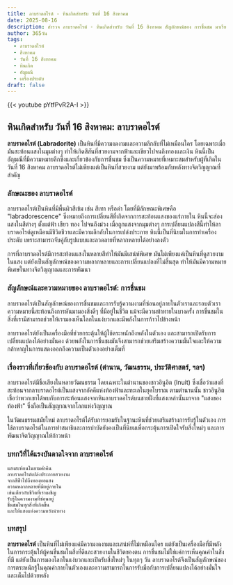 ```yaml
---
title: ลาบราดอไรต์ - หินเกิดสำหรับ วันที่ 16 สิงหาคม
date: 2025-08-16
description: สำรวจ ลาบราดอไรต์ - หินเกิดสำหรับ วันที่ 16 สิงหาคม สัญลักษณ์ของ การชื่นชม มาเรียนรู้ความหมายลึกซึ้งของหินพิเศษนี้
author: 365วัน
tags:
  - ลาบราดอไรต์
  - สิงหาคม
  - วันที่ 16 สิงหาคม
  - หินเกิด
  - อัญมณี
  - เครื่องประดับ
draft: false
---
```


{{< youtube pYtfPvR2A-I >}}


## หินเกิดสำหรับ วันที่ 16 สิงหาคม: ลาบราดอไรต์

**ลาบราดอไรต์ (Labradorite)** เป็นหินที่มีความงดงามและความลึกลับที่ไม่เหมือนใคร โดยเฉพาะเมื่อมันสะท้อนแสงในมุมต่างๆ ทำให้เกิดสีสันที่สวยงามจากฟ้าและเขียวไปจนถึงทองและเงิน หินนี้เป็นอัญมณีที่มีความหมายลึกซึ้งและเกี่ยวข้องกับการชื่นชม ซึ่งเป็นความหมายที่เหมาะสมสำหรับผู้ที่เกิดในวันที่ 16 สิงหาคม ลาบราดอไรต์ไม่เพียงแต่เป็นหินที่สวยงาม แต่ยังมาพร้อมกับพลังทางจิตวิญญาณที่สำคัญ

### ลักษณะของ ลาบราดอไรต์

ลาบราดอไรต์เป็นหินที่มีพื้นผิวสีเข้ม เช่น สีเทา หรือดำ โดยที่มีลักษณะพิเศษคือ "labradorescence" ซึ่งหมายถึงการเปลี่ยนสีที่เกิดจากการสะท้อนแสงของแร่ภายใน หินนี้จะส่องแสงในสีต่างๆ ตั้งแต่ฟ้า เขียว ทอง ไปจนถึงม่วง เมื่อถูกแสงจากมุมต่างๆ การเปลี่ยนแปลงสีนี้ทำให้ลาบราดอไรต์ดูเหมือนมีชีวิตชีวาและมีความลึกลับในการเปล่งประกาย หินนี้เป็นที่นิยมในการทำเครื่องประดับ เพราะสามารถจับคู่กับรูปแบบและลวดลายที่หลากหลายได้อย่างลงตัว

การที่ลาบราดอไรต์มีการสะท้อนแสงในหลายสีทำให้มันมีเสน่ห์พิเศษ มันไม่เพียงแค่เป็นหินที่ดูสวยงามในแสง แต่ยังเป็นสัญลักษณ์ของความหลากหลายและการเปลี่ยนแปลงที่ไม่สิ้นสุด ทำให้มันมีความหมายพิเศษในทางจิตวิญญาณและการพัฒนา

### สัญลักษณ์และความหมายของ ลาบราดอไรต์: การชื่นชม

ลาบราดอไรต์เป็นสัญลักษณ์ของการชื่นชมและการรับรู้ความงามที่ซ่อนอยู่ภายในตัวเราและรอบตัวเรา ความหมายนี้สะท้อนถึงการหันมามองสิ่งดีๆ ที่มีอยู่ในชีวิต แม้จะมีความท้าทายในบางครั้ง การชื่นชมในสิ่งที่เรามีสามารถช่วยให้เรามองเห็นโลกในแง่บวกและมีพลังในการก้าวไปข้างหน้า

ลาบราดอไรต์ยังเป็นเครื่องมือที่ช่วยกระตุ้นให้ผู้ใช้ตระหนักถึงพลังในตัวเอง และสามารถเปิดรับการเปลี่ยนแปลงได้อย่างมั่นคง ด้วยพลังในการชื่นชมมันจึงสามารถช่วยเสริมสร้างความมั่นใจและให้ความกล้าหาญในการแสดงออกถึงความเป็นตัวเองอย่างเต็มที่

### เรื่องราวที่เกี่ยวข้องกับ ลาบราดอไรต์ (ตำนาน, วัฒนธรรม, ประวัติศาสตร์, ฯลฯ)

ลาบราดอไรต์มีชื่อเสียงในหลายวัฒนธรรม โดยเฉพาะในตำนานของชาวอินูอิต (Inuit) ซึ่งเชื่อว่าแสงที่สะท้อนจากลาบราดอไรต์เป็นแสงจากอัคคีแห่งท้องฟ้าและทะเลในยุคโบราณ ตามตำนานนั้น ชาวอินูอิตเชื่อว่าพวกเขาได้พบกับการสะท้อนแสงจากหินลาบราดอไรต์บนชายฝั่งที่แสงเหล่านั้นมาจาก "แสงของท้องฟ้า" ซึ่งถือเป็นสัญญาณจากโลกแห่งวิญญาณ

ในวัฒนธรรมสมัยใหม่ ลาบราดอไรต์ได้รับการยอมรับในฐานะหินที่ช่วยเสริมสร้างการรับรู้ในตัวเอง การใช้ลาบราดอไรต์ในการทำสมาธิและการบำบัดยังคงเป็นที่นิยมเพื่อกระตุ้นการเปิดใจรับสิ่งใหม่ๆ และการพัฒนาจิตวิญญาณให้ก้าวหน้า

### บทกวีที่ได้แรงบันดาลใจจาก ลาบราดอไรต์

```
แสงสะท้อนในยามค่ำคืน  
ลาบราดอไรต์เปล่งประกายสวยงาม  
จากสีฟ้าไปถึงทองทอแสง  
ความหลากหลายที่มีอยู่ภายใน  
เช่นเดียวกับชีวิตที่เราเผชิญ  
รับรู้ในความงามที่ซ่อนอยู่  
ชื่นชมในทุกสิ่งที่เกิดขึ้น  
และให้แสงแห่งความหวังนำทาง
```

### บทสรุป

**ลาบราดอไรต์** เป็นหินที่ไม่เพียงแค่มีความงดงามและเสน่ห์ที่ไม่เหมือนใคร แต่ยังเป็นเครื่องมือที่มีพลังในการกระตุ้นให้ผู้คนชื่นชมในสิ่งที่ดีและสวยงามในชีวิตของตน การชื่นชมไม่ใช่แค่การเห็นคุณค่าในสิ่งที่มี แต่ยังเป็นการมองโลกในแง่บวกและเปิดรับสิ่งใหม่ๆ ในทุกๆ วัน ลาบราดอไรต์จึงเป็นสัญลักษณ์ของการตระหนักรู้ในคุณค่าภายในตัวเองและความสามารถในการรับมือกับการเปลี่ยนแปลงได้อย่างมั่นใจและเต็มไปด้วยพลัง